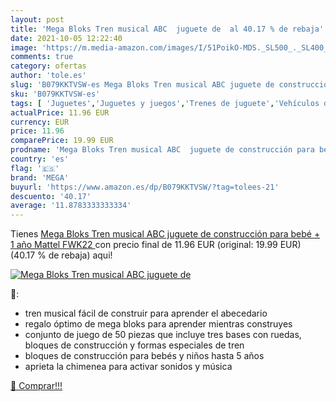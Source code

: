```yaml
---
layout: post
title: 'Mega Bloks Tren musical ABC  juguete de  al 40.17 % de rebaja'
date: 2021-10-05 12:22:40
image: 'https://m.media-amazon.com/images/I/51PoikO-MDS._SL500_._SL400_.jpg'
comments: true
category: ofertas
author: 'tole.es'
slug: 'B079KKTVSW-es Mega Bloks Tren musical ABC juguete de construcción para...'
sku: 'B079KKTVSW-es'
tags: [ 'Juguetes','Juguetes y juegos','Trenes de juguete','Vehículos de juguete para niños','bebé','mega', ]
actualPrice: 11.96 EUR
currency: EUR
price: 11.96
comparePrice: 19.99 EUR
prodname: 'Mega Bloks Tren musical ABC  juguete de construcción para bebé + 1 año  Mattel FWK22 '
country: 'es'
flag: '🇪🇸'
brand: 'MEGA'
buyurl: 'https://www.amazon.es/dp/B079KKTVSW/?tag=tolees-21'
descuento: '40.17'
average: '11.8783333333334'
---
```


Tienes [Mega Bloks Tren musical ABC  juguete de construcción para bebé + 1 año  Mattel FWK22 ](https://www.amazon.es/dp/B079KKTVSW/?tag=tolees-21) con precio final de  11.96 EUR (original: 19.99 EUR) (40.17 %  de rebaja) aqui!

[![Mega Bloks Tren musical ABC  juguete de ](https://m.media-amazon.com/images/I/51PoikO-MDS._SL500_._SL400_.jpg)](https://www.amazon.es/dp/B079KKTVSW/?tag=tolees-21)

🔎:

- tren musical fácil de construir para aprender el abecedario
- regalo óptimo de mega bloks para aprender mientras construyes
- conjunto de juego de 50 piezas que incluye tres bases con ruedas, bloques de construcción y formas especiales de tren
- bloques de construcción para bebés y niños hasta 5 años
- aprieta la chimenea para activar sonidos y música

[🛒 Comprar!!!](https://www.amazon.es/dp/B079KKTVSW/?tag=tolees-21)
